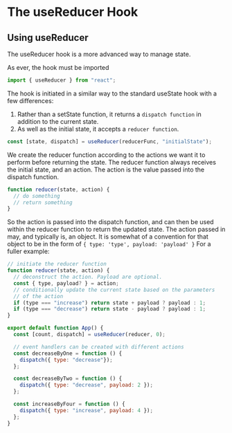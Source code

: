 # The useReducer Hook

## Using useReducer

The useReducer hook is a more advanced way to manage state.

As ever, the hook must be imported

```js
import { useReducer } from "react";
```

The hook is initiated in a similar way to the standard useState hook with a few differences:

1. Rather than a setState function, it returns a `dispatch function` in addition to the current state.
2. As well as the initial state, it accepts a `reducer function`.

```js
const [state, dispatch] = useReducer(reducerFunc, "initialState");
```

We create the reducer function according to the actions we want it to perform before returning the state. The reducer function always receives the initial state, and an action. The action is the value passed into the dispatch function.

```js
function reducer(state, action) {
  // do something
  // return something
}
```

So the action is passed into the dispatch function, and can then be used within the reducer function to return the updated state. The action passed in may, and typically is, an object. It is somewhat of a convention for that object to be in the form of `{ type: 'type', payload: 'payload' }` For a fuller example:

```js
// initiate the reducer function
function reducer(state, action) {
  // deconstruct the action. Payload are optional.
  const { type, payload? } = action;
  // conditionally update the current state based on the parameters
  // of the action
  if (type === "increase") return state + payload ? payload : 1;
  if (type === "decrease") return state - payload ? payload : 1;
}

export default function App() {
  const [count, dispatch] = useReducer(reducer, 0);

  // event handlers can be created with different actions
  const decreaseByOne = function () {
    dispatch({ type: "decrease"});
  };

  const decreaseByTwo = function () {
    dispatch({ type: "decrease", payload: 2 });
  };

  const increaseByFour = function () {
    dispatch({ type: "increase", payload: 4 });
  };
}
```

